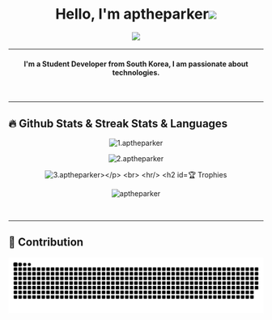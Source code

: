 <h1 align="center">Hello, I'm aptheparker<img src="https://media.giphy.com/media/hvRJCLFzcasrR4ia7z/giphy.gif" width="35"></h1>
<p align="center">
  <a href="https://github.com/aptheparker"><img src="https://readme-typing-svg.herokuapp.com?lines=Student-Developer;JavaScript%20|%20Node.js%20|%20Java%20|%20Python;Always%20learning%20new%20things&center=true&width=500&height=50"></a>
</p>
<hr/>
<!-- I like to Code. -->

<h4 align="center">
I'm a Student Developer from South Korea, I am passionate about technologies. <br />
</h4>
<br>
<hr/> 

## 🔥 Github Stats & Streak Stats & Languages
<p align="center"><img src="https://github-readme-stats.vercel.app/api/?username=aptheparker&theme=algolia" alt="1.aptheparker"></p>
<p align="center"><img src="https://github-readme-streak-stats.herokuapp.com/?user=aptheparker&theme=algolia" alt="2.aptheparker"></p>
<p align="center"><img src="https://github-readme-stats.vercel.app/api/top-langs/?username=aptheparker&theme=algolia&layout=compact" alt="3.aptheparker></p>
<br>
<hr/>

## 🏆 Trophies
<p align="center"><img src="https://github-profile-trophy.vercel.app/?username=aptheparker&row=1&column=3&theme=algolia" alt="aptheparker" /></p>
<br>
<hr/>

## 🐍 Contribution
<p align="center"><img src="https://github.com/aptheparker/aptheparker/blob/output/github-contribution-grid-snake.svg"></p>
